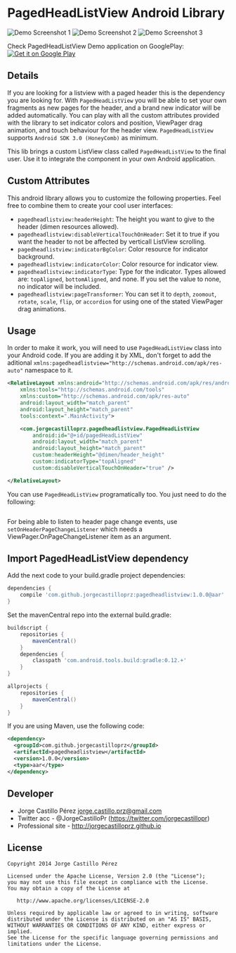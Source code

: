 PagedHeadListView Android Library
================================

![Demo Screenshot 1](https://raw.githubusercontent.com/JorgeCastilloPrz/ExpandablePanel/master/app/src/main/res/raw/preview1.gif)
![Demo Screenshot 2](https://raw.githubusercontent.com/JorgeCastilloPrz/ExpandablePanel/master/app/src/main/res/raw/preview2.gif)
![Demo Screenshot 3](https://raw.githubusercontent.com/JorgeCastilloPrz/PagedHeadListView/master/app/src/main/res/raw/preview3.gif)

Check PagedHeadListView Demo application on GooglePlay:<br />
<a target="_blank" href="https://play.google.com/store/apps/details?id=com.jorgecastilloprz.pagedheadlistview.testapp">
  <img alt="Get it on Google Play" src="https://raw.githubusercontent.com/JorgeCastilloPrz/ExpandablePanel/master/app/src/main/res/raw/en_generic_rgb_wo_60.png" />
</a>

Details
-------

If you are looking for a listview with a paged header this is the dependency you are looking for. With  ```PagedHeadListView``` you will be able to set your own fragments as new pages for the header, and a brand new indicator will be added automatically. 
You can play with all the custom attributes provided with the library to set indicator colors and position, ViewPager drag animation, and touch behaviour for the header view.
```PagedHeadListView``` supports ```Android SDK 3.0 (HoneyComb)``` as minimum.

This lib brings a custom ListView class called ```PagedHeadListView``` to the final user. Use it to integrate the component in your own Android application.

Custom Attributes
-------------

This android library allows you to customize the following properties. Feel free to combine them to create your cool user interfaces:

* ```pagedheadlistview:headerHeight```: The height you want to give to the header (dimen resources allowed).
* ```pagedheadlistview:disableVerticalTouchOnHeader```: Set it to true if you want the header to not be affected by verticall ListView scrolling.
* ```pagedheadlistview:indicatorBgColor```: Color resource for indicator background.
* ```pagedheadlistview:indicatorColor```: Color resource for indicator view.
* ```pagedheadlistview:indicatorType```: Type for the indicator. Types allowed are: ```topAligned```, ```bottomAligned```, and none. If you set the value to none, no indicator will be included.
* ```pagedheadlistview:pageTransformer```: You can set it to ```depth```, ```zoomout```, ```rotate```, ```scale```, ```flip```, or ```accordion``` for using one of the stated ViewPager drag animations.

Usage
-----

In order to make it work, you will need to use ```PagedHeadListView``` class into your Android code. If you are adding it by XML, don't forget to add the aditional ```xmlns:pagedheadlistview="http://schemas.android.com/apk/res-auto"``` namespace to it.  

```xml
<RelativeLayout xmlns:android="http://schemas.android.com/apk/res/android"
    xmlns:tools="http://schemas.android.com/tools"
    xmlns:custom="http://schemas.android.com/apk/res-auto"
    android:layout_width="match_parent"
    android:layout_height="match_parent"
    tools:context=".MainActivity">

    <com.jorgecastilloprz.pagedheadlistview.PagedHeadListView
        android:id="@+id/pagedHeadListView"
        android:layout_width="match_parent"
        android:layout_height="match_parent"
        custom:headerHeight="@dimen/header_height"
        custom:indicatorType="topAligned"
        custom:disableVerticalTouchOnHeader="true" />

</RelativeLayout>
 ```

You can use ```PagedHeadListView``` programatically too. You just need to do the following:

```java

```

For being able to listen to header page change events, use ```setOnHeaderPageChangeListener``` which needs a ViewPager.OnPageChangeListener item as an argument. 

Import PagedHeadListView dependency
---------------------------------
Add the next code to your build.gradle project dependencies:
```groovy
dependencies {
    compile 'com.github.jorgecastilloprz:pagedheadlistview:1.0.0@aar'
}
```
Set the mavenCentral repo into the external build.gradle:
```groovy
buildscript {
    repositories {
        mavenCentral()
    }
    dependencies {
        classpath 'com.android.tools.build:gradle:0.12.+'
    }
}

allprojects {
    repositories {
        mavenCentral()
    }
}
```
If you are using Maven, use the following code:
```xml
<dependency>
  <groupId>com.github.jorgecastilloprz</groupId>
  <artifactId>pagedheadlistview</artifactId>
  <version>1.0.0</version>
  <type>aar</type>
</dependency>
```

Developer
---------
* Jorge Castillo Pérez <jorge.castillo.prz@gmail.com>
* Twitter acc - @JorgeCastilloPr (https://twitter.com/jorgecastillopr)
* Professional site - http://jorgecastilloprz.github.io

License
-------

    Copyright 2014 Jorge Castillo Pérez

    Licensed under the Apache License, Version 2.0 (the "License");
    you may not use this file except in compliance with the License.
    You may obtain a copy of the License at

       http://www.apache.org/licenses/LICENSE-2.0

    Unless required by applicable law or agreed to in writing, software
    distributed under the License is distributed on an "AS IS" BASIS,
    WITHOUT WARRANTIES OR CONDITIONS OF ANY KIND, either express or implied.
    See the License for the specific language governing permissions and
    limitations under the License.